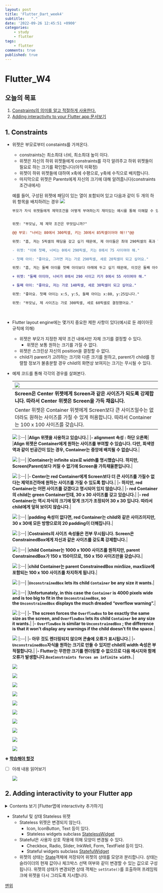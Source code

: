 ```yaml
---
layout: post
title: 'Flutter_Dart_week4'
subtitle:   "."
date: '2022-09-26 12:45:51 +0900'
categories:
    - study
    - flutter
tags:
    - flutter
comments: true
published: true
---
```


# Flutter_W4

## <h2 id="top">오늘의 목표</h2>

1. <a href="#constraints">Constraints의 의미를 알고 적절하게 사용한다.</a>
2. <a href="#interactivity">Adding interactivity to your Flutter app 문서보기</a>

    

### <h2 id="constraints">1. Constraints</h2>

- 위젯은 부모로부터 constaints를 가져온다.
    - constraints는 최소최대 너비, 최소최대 높이 이다.
    - 위젯은 자신의 하위 위젯들에게 constraints를 각각 알려주고 하위 위젯들이 필요로 하는 크기를 확인합니다(아직 미확정)
    - 위젯이 하위 위젯들에 대하여 x축에 수평으로, y축에 수직으로 배치합니다.
    - 마지막으로 위젯은 Parents에게 자신의 크기에 대해 알려줍니다(constraints 조건내에서)

	예를 들어, 구성된 위젯에 패딩이 있는 열이 포함되어 있고 다음과 같이 두 개의 하위 항목을 배치하려는 경우
![](https://velog.velcdn.com/images/philipy/post/73aed8dd-2f87-4bf6-a157-4d3054f78a8b/image.png)
	
    ```diff
    부모가 자식 위젯들에게 제약조건을 어떻게 부여하는지 재미있는 예시를 통해 이해할 수 있다 :)
    
    
    위젯: "부모님, 제 제약 조건은 무엇입니까?"
    
    @@ 부모: "너비는 80에서 300픽셀, 키는 30에서 85픽셀이어야 해!!"@@
    
    위젯: "흠, 저는 5픽셀의 패딩을 갖고 싶기 때문에, 제 아이들은 최대 290픽셀의 폭과 75픽셀의 높이를 가질 수 있습니다."
    
    - 위젯: "이봐 첫째, 너비는 0에서 290픽셀, 키는 0에서 75 사이여야 해."
    
    - 첫째 아이: "좋아요, 그러면 저는 가로 290픽셀, 세로 20픽셀이 되고 싶어요."
    
    위젯: "흠, 저는 둘째 아이를 첫째 아이보다 아래에 두고 싶기 때문에, 이것은 둘째 아이에게 55픽셀의 키만 남습니다."
    
    + 위젯: "둘째 아이야, 너비가 0에서 290 사이고 키가 0에서 55 사이여야 해."
    
    + 둘째 아이: "좋아요, 저는 가로 140픽셀, 세로 30픽셀이 되고 싶어요."
    
    위젯: "좋아요. 첫째 아이는 x:5, y:5, 둘째 아이는 x:80, y:25입니다."
    
    위젯: "부모님, 제 사이즈는 가로 300픽셀, 세로 60픽셀로 결정했어요."
    ```	
<br/>

- Flutter layout engine에는 몇가지 중요한 제한 사항이 있다(예시로 둔 레이아웃 규칙에 의해)
    - 위젯은 부모가 지정한 제약 조건 내에서만 자체 크기를 결정할 수 있다.
        - 위젯은 보통 원하는 크기를 가질 수 없다.
    - 위젯은 스크린상 자신의 position을 결정할 수 없다.
    - child가 parent가 고려하는 크기와 다른 크기를 원하고, parent가 child를 정렬할 정보가 불충분할 경우 child의 화면상 보여지는 크기는 무시될 수 있다.

- 예제 코드를 통해 각각의 경우를 살펴본다.



    |![](https://velog.velcdn.com/images/philipy/post/3d258d1e-6988-482a-840c-05a65d90f398/image.png)|
    |:--|
    |<b>Screen은 Center 위젯에게 Screen과 같은 사이즈가 되도록 강제합니다. 따라서 Center 위젯은 Screen을 가득 채웁니다.
    Center 위젯은 Container 위젯에게 Screen보다 큰 사이즈일수는 없더라도 원하는 사이즈를 가질 수 있게 허용합니다. 따라서 Container는 100 x 100 사이즈를 갖습니다.</b>|
    
    ![](https://velog.velcdn.com/images/philipy/post/426bec22-84e2-4406-9d26-be930ce1c92b/image.png)
    |:--|
    |<b>Align 위젯을 사용하고 있습니다.</b>|
    |<b>- alignment 속성 : 하단 오른쪽</b>|
    |<b>Align 위젯은 Container에게 원하는 사이즈를 부여할 수 있습니다. 다만, 회색영역과 같이 빈공간이 있는 경우, Container는 중앙에 배치될 수 없습니다.</b>|

    ![](https://velog.velcdn.com/images/philipy/post/faa1ceed-2324-41d3-a628-7d0f7318f276/image.png)
    |:--|
    |<b>Container는 infinite size로 width를 명시했습니다. 하지만, Screen(Parent)보다 커질 수 없기에 Screen을 가득채울뿐입니다.</b>|

    ![](https://velog.velcdn.com/images/philipy/post/cfdd0067-e516-44b2-93a3-3f06631d75cf/image.png)
    |:--|
    |<b>- Center는 red Container에게 Screen보다 더 큰 사이즈를 가질수 없다는 제약조건하에 원하는 사이즈를 가질 수 있도록 합니다.</b>|
    |<b>- 하지만, red Container는 어떤 사이즈를 갖겠다고 명시되어 있지 않습니다.</b>|
    |<b>- red Container의 child는 green Container인데, 30 x 30 사이즈를 갖고 있습니다.</b>|
    |<b>- red Container는 역시 자식의 크기에 맞게 크기가 조정되어 30 x 30 입니다. 따라서 child에게 덮혀 보이지 않습니다.</b>|
    
    ![](https://velog.velcdn.com/images/philipy/post/2e4987df-8299-4e5f-b257-b4873eda79ef/image.png)
    |:--|
    |<b>padding 속성이 없다면, red Container는 child와 같은 사이즈이지만, 30 x 30에 모든 방향으로의 20 padding이 더해집니다.</b>|
    
    ![](https://velog.velcdn.com/images/philipy/post/fe36ee48-9d1b-4f95-8b3c-b267b278b16c/image.png)
    |:--|
    |<b>Costraints의 사이즈 속성들은 전부 무시됩니다. Screen은 ConstrainedBox에게 자신과 같은 사이즈를 갖도록 강제합니다.</b>|    

    ![](https://velog.velcdn.com/images/philipy/post/e768f625-ad60-42b1-a0d6-da11d67f9b1f/image.png)
    |:--|
    |<b>child Container는 1000 x 1000 사이즈를 원하지만, parent ConstrainedBox가 150 x 150이므로, 150 x 150 사이즈만을 갖습니다.</b>|    
    
    ![](https://velog.velcdn.com/images/philipy/post/1b25dc92-dae9-40e8-9d9d-e33cdaf60ca2/image.png)
    |:--|
    |<b>child Container는 parent ConstrainedBox minSize, maxSize에 포함되는 100 x 100 사이즈를 차지하게 됩니다.</b>|    
    
    ![](https://velog.velcdn.com/images/philipy/post/6d3b698a-147a-4cfb-9d9a-26751893571b/image.png)
    |:--|
    |<b>`UnconstrainedBox` lets its child `Container` be any size it wants.</b>|
    
    ![](https://velog.velcdn.com/images/philipy/post/b0a34ecc-35e2-4ef1-a0df-c17de04afc05/image.png)
    |:--|
    |<b>Unfortunately, in this case the `Container` is 4000 pixels wide and is too big to fit in the `UnconstrainedBox`, so the `UnconstrainedBox` displays the much dreaded “overflow warning”.</b>|

    ![](https://velog.velcdn.com/images/philipy/post/08362d77-eaf1-45cf-a28d-4d18c4f602b0/image.png)
    |:--|
    |<b>- The screen forces the `OverflowBox` to be exactly the same size as the screen, and `OverflowBox` lets its child `Container` be any size it wants.</b>|
    |<b>- `OverflowBox` is similar to `UnconstrainedBox` ; the difference is that it won’t display any warnings if the child doesn’t fit the space.</b>|

    ![](https://velog.velcdn.com/images/philipy/post/1a2856f1-0e6e-4378-afd1-5387c7f4fccd/image.png)
    |:--|
    |<b>- 아무 것도 렌더링되지 않으며 콘솔에 오류가 표시됩니다.</b>|
    |<b>- `UnconstrainedBox`자식을 원하는 크기로 만들 수 있지만 child의 width 속성은 부적절합니다.</b>|
    |<b>- Flutter는 무한한 크기를 렌더링할 수 없으므로 다음 메시지와 함께 오류가 발생합니다.`BoxConstraints forces an infinite width.`</b>|

    ![](https://velog.velcdn.com/images/philipy/post/933dfaa3-22dc-4780-882e-317f83955d2b/image.png)
    
    ![](https://velog.velcdn.com/images/philipy/post/47abfe34-8e87-43b6-ad10-b8b8878dc74d/image.png)
    
    ![](https://velog.velcdn.com/images/philipy/post/592a5439-c5be-4c3e-8a28-dab8300733b6/image.png)
    
    ![](https://velog.velcdn.com/images/philipy/post/cb3318d7-10a8-498b-9e7c-217bebe87297/image.png)
    
    ![](https://velog.velcdn.com/images/philipy/post/58b1fe32-a155-4584-a651-19045ae58a54/image.png)
    
    ![](https://velog.velcdn.com/images/philipy/post/761270cf-fdd0-4f19-9f50-a11c58b6406e/image.png)
    
    ![](https://velog.velcdn.com/images/philipy/post/836d5e80-a970-484b-8320-436f3d0d22df/image.png)
    
    ![](https://velog.velcdn.com/images/philipy/post/cc40b3de-63bf-421c-9f53-a407695ae4bd/image.png)
    
    ![](https://velog.velcdn.com/images/philipy/post/40f49ea8-f9d4-404a-a117-e5077c56453a/image.png)
    
    ![](https://velog.velcdn.com/images/philipy/post/99537b91-ecbe-4b31-8646-5539cf7630c4/image.png)
    

**※ [학습해야 할것](https://docs.flutter.dev/development/ui/layout/constraints)**

- [ ]  아래 내용 읽어보기

    ![](https://velog.velcdn.com/images/philipy/post/45dbd418-161f-4aca-8ec3-50426e32f6d8/image.png)

### <h2 id="interactivity">2. **Adding interactivity to your Flutter app**</h2>
<details><summary>Contents 보기 [Flutter앱에 interactivity 추가하기]</summary>
	<ul><li><a href="https://docs.flutter.dev/development/ui/interactive#stateful-and-stateless-widgets">Stateful 및 Stateless 위젯</a></li>
    <li><a href="https://docs.flutter.dev/development/ui/interactive#creating-a-stateful-widget">Stateful 위젯 만들기</a></li>
	<ul><li><a href="https://docs.flutter.dev/development/ui/interactive#step-0-get-ready">0단계: 준비</a></li>
	<li><a href="https://docs.flutter.dev/development/ui/interactive#step-1-decide-which-object-manages-the-widgets-state">1단계: 위젯의 상태를 관리하는 객체 결정</a></li>
	<li><a href="https://docs.flutter.dev/development/ui/interactive#step-2-subclass-statefulwidget">2단계: StatefulWidget 서브클래스</a></li>
	<li><a href="https://docs.flutter.dev/development/ui/interactive#step-3-subclass-state">3단계: 하위 클래스 상태</a></li>
	<li><a href="https://docs.flutter.dev/development/ui/interactive#step-4-plug-the-stateful-widget-into-the-widget-tree">4단계: 상태 저장 위젯을 위젯 트리에 연결</a></li>
		<li><a href="https://docs.flutter.dev/development/ui/interactive#problems">문제?</a></li></ul>
		<li><a href="https://docs.flutter.dev/development/ui/interactive#managing-state">상태 관리</a></li>
	<ul><li><a href="https://docs.flutter.dev/development/ui/interactive#the-widget-manages-its-own-state">위젯은 자체 상태를 관리합니다.</a></li>
	<li><a href="https://docs.flutter.dev/development/ui/interactive#the-parent-widget-manages-the-widgets-state">상위 위젯은 위젯의 상태를 관리합니다.</a></li>
	<li><a href="https://docs.flutter.dev/development/ui/interactive#a-mix-and-match-approach">믹스 앤 매치 접근 방식</a></li></ul>
    <li><a href="https://docs.flutter.dev/development/ui/interactive#other-interactive-widgets">기타 대화형 위젯</a>
	    <ul><li><a href="https://docs.flutter.dev/development/ui/interactive#standard-widgets">표준 위젯</a></li>
	<li><a href="https://docs.flutter.dev/development/ui/interactive#material-components">Material Components</a></li></ul>
    <li><a href="https://docs.flutter.dev/development/ui/interactive">Contents 이동하기</a></li></ul>
</details>
    
- Stateful 및 상태 Stateless 위젯
    - Stateless 위젯은 변경되지 않는다.
        - Icon, IconButton, Text 등이 있다.
        - Stateless widgets subclass [StatelessWidget](https://api.flutter.dev/flutter/widgets/StatelessWidget-class.html)
    - Stateful은 사용자 상호 작용에 의해 모양이 변경될 수 있다.
        - Checkbox, Radio, Slider, InkWell, Form, TextField 등이 있다.
        - Stateful widgets subclass [StatefulWidget](https://api.flutter.dev/flutter/widgets/StatefulWidget-class.html)
    - 위젯의 상태는 [State](https://api.flutter.dev/flutter/widgets/State-class.html)객체에 저장되어 위젯의 상태를 모양과 분리합니다. 상태는 슬라이더의 현재 값이나 체크박스 선택 여부와 같이 변경할 수 있는 값으로 구성됩니다. 위젯의 상태가 변경되면 상태 객체는 `setState()`를 호출하여 프레임워크에 위젯을 다시 그리도록 지시합니다.
    
<a href="#top">맨위</a>
